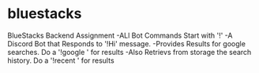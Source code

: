 # bluestacks
BlueStacks Backend Assignment
-ALl Bot Commands Start with '!'
-A Discord Bot that Responds to '!Hi' message.
-Provides Results for google searches.
  Do a  '!google <query>' for results
-Also Retrievs from storage the search history.
    Do a  '!recent <query>' for results
